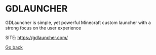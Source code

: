 # GDLAUNCHER
 
 GDLauncher is simple, yet powerful Minecraft custom launcher 
 with a strong focus on the user experience
 
 SITE: https://gdlauncher.com/

 [Go back](https://portable-linux-apps.github.io/apps.html)
